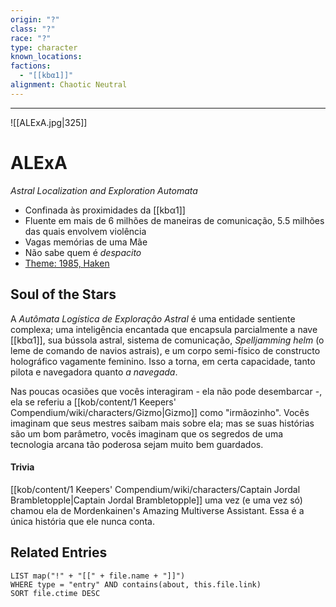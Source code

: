 ```yaml
---
origin: "?"
class: "?"
race: "?"
type: character
known_locations: 
factions:
  - "[[kbα1]]"
alignment: Chaotic Neutral
---
```



---


 ![[ALExA.jpg|325]] 

# ALExA
*Astral Localization and Exploration Automata*
- Confinada às proximidades da [[kbα1]]
- Fluente em mais de 6 milhões de maneiras de comunicação, 5.5 milhões das quais envolvem violência
- Vagas memórias de uma Mãe
- Não sabe quem é *despacito*
- [Theme: 1985, Haken](https://www.youtube.com/watch?v=yW8nBlZZvxM)


## Soul of the Stars

A *Autômata Logística de Exploração Astral* é uma entidade sentiente complexa; uma inteligência encantada que encapsula parcialmente a nave [[kbα1]], sua bússola astral, sistema de comunicação, *Spelljamming helm* (o leme de comando de navios astrais), e um corpo semi-físico de constructo holográfico vagamente feminino. Isso a torna, em certa capacidade, tanto pilota e navegadora quanto *a navegada*. 

Nas poucas ocasiões que vocês interagiram - ela não pode desembarcar -, ela se referiu a [[kob/content/1 Keepers' Compendium/wiki/characters/Gizmo|Gizmo]] como "irmãozinho". Vocês imaginam que seus mestres saibam mais sobre ela; mas se suas histórias são um bom parâmetro, vocês imaginam que os segredos de uma tecnologia arcana tão poderosa sejam muito bem guardados.

#### Trivia
[[kob/content/1 Keepers' Compendium/wiki/characters/Captain Jordal Brambletopple|Captain Jordal Brambletopple]] uma vez (e uma vez só) chamou ela de Mordenkainen's Amazing Multiverse Assistant. Essa é a única história que ele nunca conta.

## Related Entries
```dataview
LIST map("!" + "[[" + file.name + "]]")
WHERE type = "entry" AND contains(about, this.file.link)
SORT file.ctime DESC
